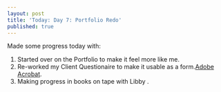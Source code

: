 ```yaml
---
layout: post
title: 'Today: Day 7: Portfolio Redo'
published: true
---
```


Made some progress today with:
1. Started over on the Portfolio to make it feel more like me.
2. Re-worked my Client Questionaire to make it usable as a form.<a href="www.adobe.com">Adobe Acrobat</a>.
3. Making progress in books on tape with Libby <a href="https://grpl.overdrive.com/"></a>.
